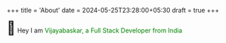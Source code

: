 +++
title = 'About'
date = 2024-05-25T23:28:00+05:30
draft = true
+++

<span style="font-size: 30px;">👋</span> Hey I am <span style="color: green;">Vijayabaskar, a Full Stack Developer from India
